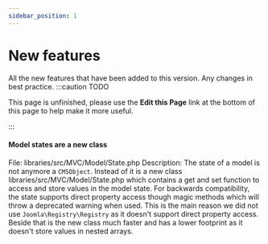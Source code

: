 ```yaml
---
sidebar_position: 1
---
```


New features
===============
All the new features that have been added to this version.
Any changes in best practice.
:::caution TODO

This page is unfinished, please use the **Edit this Page** link at the bottom of this page to help make it more useful.

:::

#### Model states are a new class

File: libraries/src/MVC/Model/State.php
Description: The state of a model is not anymore a `CMSObject`. Instead of it is a new class libraries/src/MVC/Model/State.php which contains a get and set function to access and store values in the model state. For backwards compatibility, the state supports direct property access though magic methods which will throw a deprecated warning when used. This is the main reason we did not use `Joomla\Registry\Registry` as it doesn't support direct property access. Beside that is the new class much faster and has a lower footprint as it doesn't store values in nested arrays.
